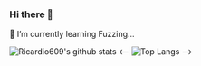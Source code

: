 ### Hi there 👋
🌱 I’m currently learning Fuzzing...
<!--
**Ricardio609/Ricardio609** is a ✨ _special_ ✨ repository because its `README.md` (this file) appears on your GitHub profile.

Here are some ideas to get you started:

- 🔭 I’m currently working on ...
- 🌱 I’m currently learning ...
- 👯 I’m looking to collaborate on ...
- 🤔 I’m looking for help with ...
- 💬 Ask me about ...
- 📫 How to reach me: ...
- 😄 Pronouns: ...
- ⚡ Fun fact: ...
-->
![Ricardio609's github stats](https://github-readme-stats.vercel.app/api?username=ricardio609&count_private=true&show_icons=true)
<-- ![Top Langs](https://github-readme-stats.vercel.app/api/top-langs/?username=ricardio609&layout=compact) -->


